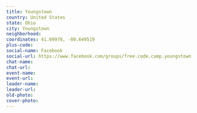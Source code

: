 ```yaml
---
title: Youngstown
country: United States
state: Ohio
city: Youngstown
neighborhood: 
coordinates: 41.09978, -80.649519
plus-code:
social-name: Facebook
social-url: https://www.facebook.com/groups/free.code.camp.youngstown
chat-name:
chat-url:
event-name:
event-url:
leader-name:
leader-url:
old-photo: 
cover-photo:
---
```

